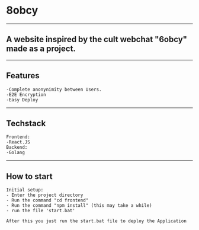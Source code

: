 # 8obcy 

---

## A website inspired by the cult webchat "6obcy" made as a project.

---
## Features
```
-Complete anonynimity between Users.
-E2E Encryption
-Easy Deploy
```
---
## Techstack
```
Frontend:
-React.JS
Backend:
-Golang
```
---
## How to start

```
Initial setup:
- Enter the project directory
- Run the command "cd frontend"
- Run the command "npm install" (this may take a while)
- run the file 'start.bat'

After this you just run the start.bat file to deploy the Application
```